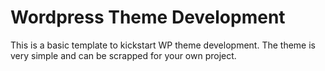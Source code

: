 # Wordpress Theme Development

This is a basic template to kickstart WP theme development. 
The theme is very simple and can be scrapped for your own project.